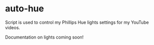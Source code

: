 # auto-hue

Script is used to control my Phillips Hue lights settings for my YouTube videos.

Documentation on lights coming soon!
